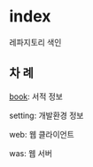 # index
레파지토리 색인

## 차 례

[book](https://github.com/khs-note/index/blob/master/book.md): 서적 정보

setting: 개발환경 정보

web: 웹 클라이언트

was: 웹 서버
